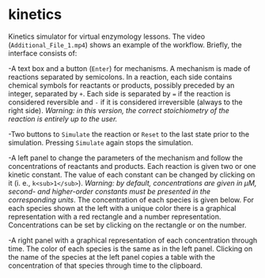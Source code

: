# kinetics
Kinetics simulator for virtual enzymology lessons. The video (`Additional_File_1.mp4`) shows an example of the workflow. Briefly, the interface consists of:

-A text box and a button (`Enter`) for mechanisms. A mechanism is made of reactions separated by semicolons. In a reaction, each side contains chemical symbols for reactants or products, possibly preceded by an integer, separated by `+`. Each side is separated by `=` if the reaction is considered reversible and `-` if it is considered irreversible (always to the right side). *Warning: in this version, the correct stoichiometry of the reaction is entirely up to the user.*

-Two buttons to `Simulate` the reaction or `Reset` to the last state prior to the simulation. Pressing `Simulate` again stops the simulation.

-A left panel to change the parameters of the mechanism and follow the concentrations of reactants and products. Each reaction is given two or one kinetic constant. The value of each constant can be changed by clicking on it (i. e., `k<sub>1</sub>`). *Warning: by default, concentrations are given in &micro;M, second- and higher-order constants must be presented in the corresponding units*. The concentration of each species is given below. For each species shown at the left with a unique color there is a graphical representation with a red rectangle and a number representation. Concentrations can be set by clicking on the rectangle or on the number. 

-A right panel with a graphical representation of each concentration through time. The color of each species is the same as in the left panel. Clicking on the name of the species at the left panel copies a table with the concentration of that species through time to the clipboard.
